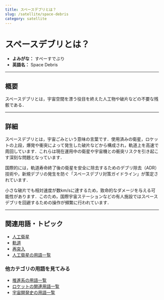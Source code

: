 ```yaml
---
title: スペースデブリとは？
slug: /satellite/space-debris
category: satellite
---
```


# スペースデブリとは？

- **よみがな：** すぺーすでぶり  
- **英語名：** Space Debris  

---

## 概要

スペースデブリとは，宇宙空間を漂う役目を終えた人工物や破片などの不要な残骸である．

---

## 詳細

スペースデブリとは，宇宙ごみという意味の言葉です．使用済みの衛星，ロケットの上段，爆発や衝突によって発生した破片などから構成され，軌道上を高速で周回しています．これらは現在運用中の衛星や宇宙機との衝突リスクを引き起こす深刻な問題となっています．

国際的には，軌道寿命終了後の衛星を安全に除去するためのデブリ除去（ADR）技術や，新規デブリの発生を防ぐ「スペースデブリ対策ガイドライン」が策定されています．

小さな破片でも相対速度が数km/sに達するため，致命的なダメージを与える可能性があります．このため，国際宇宙ステーションなどの有人施設ではスペースデブリを回避するための操作が頻繁に行われています．

---

## 関連用語・トピック

- [人工衛星](/docs/satellite/satellite)
- [軌道](/docs/orbit/orbit)
- [再突入](/docs/glossary/reentry)
- [人工衛星の用語一覧](/docs/category/satellite)

### 他カテゴリの用語を見てみる
- [推進系の用語一覧](/docs/category/propulsion)
- [ロケットの関連用語一覧](/docs/category/rocket)
- [宇宙開発史の用語一覧](/docs/category/history)
